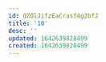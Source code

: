 ```yaml
---
id: 0ZOlJifzEaCrasf4g2bfJ
title: '10'
desc: ''
updated: 1642639828499
created: 1642639828499
---
```


